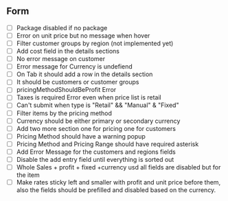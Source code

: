 ## Form 
- [ ] Package disabled if no package
- [ ] Error on unit price but no message when hover
- [ ] Filter customer groups by region (not implemented yet)
- [ ] Add cost field in the details sections 
- [ ] No error message on customer
- [ ] Error message for Currency is undefiend
- [ ] On Tab it should add a row in the details section
- [ ] It should be customers or customer groups
- [ ] pricingMethodShouldBeProfit Error 
- [ ] Taxes is required Error even when price list is retail
- [ ] Can't submit when type is "Retail" && "Manual" & "Fixed"
- [ ] Filter items by the pricing method
- [ ] Currency should be either primary or secondary currency
- [ ] Add two more section one for pricing one for customers
- [ ] Pricing Method should have a warning popup
- [ ] Pricing Method and Pricing Range should have required asterisk
- [ ] Add Error Message for the customers and regions fields 
- [ ] Disable the add entry field until everything is sorted out
- [ ] Whole Sales + profit  + fixed +currency usd all fields are disabled but for the item
- [ ] Make rates sticky left and smaller with profit and unit price before them, also the fields should be prefilled and disabled based on the currency.